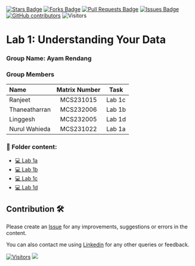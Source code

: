 <a href="https://github.com/drshahizan/BDM/stargazers"><img src="https://img.shields.io/github/stars/drshahizan/BDM" alt="Stars Badge"/></a>
<a href="https://github.com/drshahizan/BDM/network/members"><img src="https://img.shields.io/github/forks/drshahizan/BDM" alt="Forks Badge"/></a>
<a href="https://github.com/drshahizan/BDM/pulls"><img src="https://img.shields.io/github/issues-pr/drshahizan/BDM" alt="Pull Requests Badge"/></a>
<a href="https://github.com/drshahizan/BDM"><img src="https://img.shields.io/github/issues/drshahizan/BDM" alt="Issues Badge"/></a>
<a href="https://github.com/drshahizan/BDM/graphs/contributors"><img alt="GitHub contributors" src="https://img.shields.io/github/contributors/drshahizan/BDM?color=2b9348"></a>
![Visitors](https://api.visitorbadge.io/api/visitors?path=https%3A%2F%2Fgithub.com%2Fdrshahizan%2BDM&labelColor=%23d9e3f0&countColor=%23697689&style=flat)

# Lab 1: Understanding Your Data

### Group Name: Ayam Rendang
### Group Members

| Name                                     | Matrix Number | Task |
| :---------------------------------------- | :-------------: | ------------- |
| Ranjeet              |   MCS231015   | Lab 1c     |
| Thaneatharran              |   MCS232006   | Lab 1b     |
| Linggesh              |   MCS232005   | Lab 1d      |
| Nurul Wahieda             |   MCS231022   | Lab 1a      |

### 📂 Folder content:
* [💻 Lab 1a](https://github.com/drshahizan/BDM/blob/main/lab/submission/Ayam%20Rendang/lab1/lab1a.ipynb)
* [💻 Lab 1b](https://github.com/drshahizan/BDM/blob/main/lab/submission/Ayam%20Rendang/lab1/Lab_1b.ipynb)
* [💻 Lab 1c](https://github.com/drshahizan/BDM/blob/main/lab/submission/Ayam%20Rendang/lab1/ans_lab1c.ipynb)
* [💻 Lab 1d](https://github.com/drshahizan/BDM/blob/main/lab/submission/Ayam%20Rendang/lab1/Lab_1d.ipynb)

## Contribution 🛠️
Please create an [Issue](https://github.com/drshahizan/BDM/issues) for any improvements, suggestions or errors in the content.

You can also contact me using [Linkedin](https://www.linkedin.com/in/drshahizan/) for any other queries or feedback.

[![Visitors](https://api.visitorbadge.io/api/visitors?path=https%3A%2F%2Fgithub.com%2Fdrshahizan&labelColor=%23697689&countColor=%23555555&style=plastic)](https://visitorbadge.io/status?path=https%3A%2F%2Fgithub.com%2Fdrshahizan)
![](https://hit.yhype.me/github/profile?user_id=81284918)





